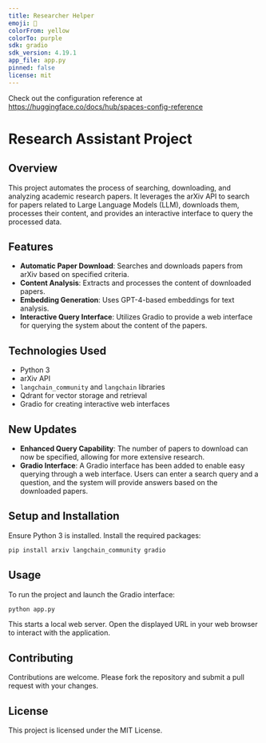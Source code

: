 ```yaml
---
title: Researcher Helper
emoji: 🐢
colorFrom: yellow
colorTo: purple
sdk: gradio
sdk_version: 4.19.1
app_file: app.py
pinned: false
license: mit
---
```


Check out the configuration reference at https://huggingface.co/docs/hub/spaces-config-reference

# Research Assistant Project

## Overview
This project automates the process of searching, downloading, and analyzing academic research papers. It leverages the arXiv API to search for papers related to Large Language Models (LLM), downloads them, processes their content, and provides an interactive interface to query the processed data.

## Features
- **Automatic Paper Download**: Searches and downloads papers from arXiv based on specified criteria.
- **Content Analysis**: Extracts and processes the content of downloaded papers.
- **Embedding Generation**: Uses GPT-4-based embeddings for text analysis.
- **Interactive Query Interface**: Utilizes Gradio to provide a web interface for querying the system about the content of the papers.

## Technologies Used
- Python 3
- arXiv API
- `langchain_community` and `langchain` libraries
- Qdrant for vector storage and retrieval
- Gradio for creating interactive web interfaces

## New Updates
- **Enhanced Query Capability**: The number of papers to download can now be specified, allowing for more extensive research.
- **Gradio Interface**: A Gradio interface has been added to enable easy querying through a web interface. Users can enter a search query and a question, and the system will provide answers based on the downloaded papers.

## Setup and Installation
Ensure Python 3 is installed. Install the required packages:

```bash
pip install arxiv langchain_community gradio
```

## Usage
To run the project and launch the Gradio interface:

```bash
python app.py
```

This starts a local web server. Open the displayed URL in your web browser to interact with the application.

## Contributing
Contributions are welcome. Please fork the repository and submit a pull request with your changes.

## License
This project is licensed under the MIT License.
